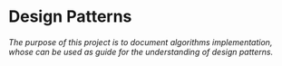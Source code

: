 # Design Patterns
###### The purpose of this project is to document algorithms implementation, whose can be used as guide for the understanding of *design patterns*.
